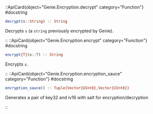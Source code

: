 

::ApiCard{object="Genie.Encryption.decrypt" category="Function"}
#docstring


```julia
decrypt(s::String) :: String
```

Decrypts `s` (a `string` previously encrypted by Genie).

::
::ApiCard{object="Genie.Encryption.encrypt" category="Function"}
#docstring


```julia
encrypt{T}(s::T) :: String
```

Encrypts `s`.

::
::ApiCard{object="Genie.Encryption.encryption_sauce" category="Function"}
#docstring


```julia
encryption_sauce() :: Tuple{Vector{UInt8},Vector{UInt8}}
```

Generates a pair of key32 and iv16 with salt for encryption/decryption

::
